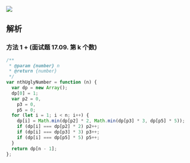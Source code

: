 ![](https://output66.oss-cn-beijing.aliyuncs.com/img/20220225163430.png)

## 解析

### 方法 1 + (面试题 17.09. 第 k 个数)

```js
/**
 * @param {number} n
 * @return {number}
 */
var nthUglyNumber = function (n) {
  var dp = new Array();
  dp[0] = 1;
  var p2 = 0,
    p3 = 0,
    p5 = 0;
  for (let i = 1; i < n; i++) {
    dp[i] = Math.min(dp[p2] * 2, Math.min(dp[p3] * 3, dp[p5] * 5));
    if (dp[i] === dp[p2] * 2) p2++;
    if (dp[i] === dp[p3] * 3) p3++;
    if (dp[i] === dp[p5] * 5) p5++;
  }
  return dp[n - 1];
};
```
